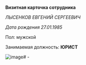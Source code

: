 **Визитная карточка сотрудника**

*ЛЫСЕНКОВ ЕВГЕНИЙ СЕРГЕЕВИЧ*

*Дата рождения 27.01.1985*

Пол: мужской

Занимаемая должность: **ЮРИСТ**

![image](https://lawyer-nikolaev.ru/wp-content/uploads/2017/08/Lawyer-Selection.jpg)# -
